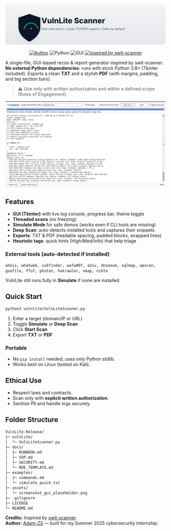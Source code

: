 <p align="center">
  <img src="assets/vulnlite-banner.svg" alt="VulnLite Scanner banner" width="820">
</p>

<p align="center">
  <a href="https://github.com/adam-zs/VulnLiteScanner"><img alt="Author" src="https://img.shields.io/badge/author-adam--zs-111827"></a>
  <img alt="Python" src="https://img.shields.io/badge/python-3.9%2B-111827">
  <img alt="GUI" src="https://img.shields.io/badge/GUI-Tkinter-111827">
  <a href="https://github.com/RedSecurity/swit-scanner"><img alt="Inspired by swit-scanner" src="https://img.shields.io/badge/inspired_by-swit--scanner-10b981"></a>
</p>


A single-file, GUI-based recon & report generator inspired by swit-scanner. **No external Python dependencies**: runs with stock Python 3.8+ (Tkinter included). Exports a clean **TXT** and a stylish **PDF** (with margins, padding, and big section bars).

> ⚠️ Use only with written authorization and within a defined scope (Rules of Engagement).

![VulnLite UI](assets/screenshot_gui_placeholder.png)

## Features
- **GUI (Tkinter)** with live log console, progress bar, theme toggle
- **Threaded scans** (no freezing)
- **Simulate Mode** for safe demos (works even if CLI tools are missing)
- **Deep Scan**: auto-detects installed tools and captures their snippets
- **Exports**: TXT & PDF (readable spacing, padded blocks, wrapped lines)
- **Heuristic tags**: quick hints (High/Med/Info) that help triage

### External tools (auto-detected if installed)
`whois, whatweb, subfinder, wafw00f, a2sv, dnsenum, sqlmap, wpscan, goofile, ffuf, photon, hakrawler, nmap, nikto`

VulnLite still runs fully in **Simulate** if none are installed.

## Quick Start
```bash
python3 vulnlite/VulnLiteScanner.py
```
1. Enter a target (domain/IP or URL)
2. Toggle **Simulate** or **Deep Scan**
3. Click **Start Scan**
4. Export **TXT** or **PDF**

### Portable
- No `pip install` needed; uses only Python stdlib.
- Works best on Linux (tested on Kali).

## Ethical Use
- Respect laws and contracts.
- Scan only with **explicit written authorization**.
- Sanitize PII and handle logs securely.

## Folder Structure
```
VulnLite-Release/
├─ vulnlite/
│  └─ VulnLiteScanner.py
├─ docs/
│  ├─ RUNBOOK.md
│  ├─ SOP.md
│  ├─ SECURITY.md
│  └─ ROE_TEMPLATE.md
├─ examples/
│  ├─ commands.md
│  └─ simulate_quick.txt
├─ assets/
│  └─ screenshot_gui_placeholder.png
├─ .gitignore
├─ LICENSE
└─ README.md
```
**Credits:** Inspired by [swit-scanner](https://github.com/RedSecurity/swit-scanner).  
**Author:** [Adam-ZS](https://github.com/Adam-ZS) — built for my Summer 2025 cybersecurity internship.


